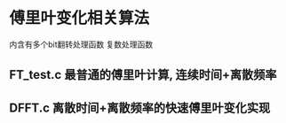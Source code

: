 # 傅里叶变化相关算法

内含有多个bit翻转处理函数 复数处理函数

## FT_test.c 最普通的傅里叶计算, 连续时间+离散频率

## DFFT.c 离散时间+离散频率的快速傅里叶变化实现

